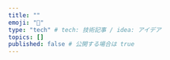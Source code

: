 ```yaml
---
title: ""
emoji: "🐙"
type: "tech" # tech: 技術記事 / idea: アイデア
topics: []
published: false # 公開する場合は true
---
```

